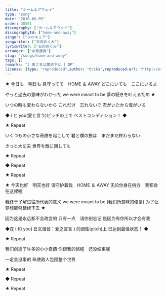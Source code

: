 ```yaml
---
title: "ホーム＆アウェイ"
type: "song"
date: "2010-09-05"
order: 30501
discography: ["ホーム＆アウェイ"]
discographyId: ["home-and-away"]
singer: ["メロキュア"]
songwriter: ["日向めぐみ"]
lyricwriter: ["日向めぐみ"]
arranger: ["水島康貴"]
slug: "/songs/home-and-away"
tags: []
remarks: "[ 奥さまは魔法少女 ] OP"
license: {type: "reproduced",author: "Orika",reproduced-url: "http://orikamushi.myweb.hinet.net/",reproduced-website: "織歌蟲網站"}
---
```


★ 今日も　明日も 
見守ってて　HOME ＆ AWAY 
どこにいても　ここにいるよ 

やっと過去の意味がわかった 
we were meant to be 
夢の続きを叶えるため ★ 

いつの時も変わらないから 
これだけ　忘れないで 
君がいたから僕がいる 

◆ i と you(愛と言う)ピッチの上で 
ベストコンディション！ ◆ 

★ Repeat 

いくつもの小さな奇跡を起こして 
君と僕の旅は　まだまだ終わらない 

きっと大丈夫 
世界を敵に回しても 

★ Repeat 

◆ Repeat 

★ Repeat 

<!-- 翻译 -->

★ 今天也好　明天也好
请守护着我　HOME ＆ AWAY 
无论你身在何方　我都会在这裡喔

我终于了解过往所代表的意义
we were meant to be (我们所意味的便是)
为了让梦想能够延续下去 ★ 

因为这是永远都不会改变的
只有一点　请你别忘记
是因为有你所以才会有我

◆在 i 和 you( 日文谐音：爱之宣言 ) 的调性(pitch)上 
已达到最佳状态！ ◆ 

★ Repeat 

我们创造了许多的小小奇蹟
你跟我的旅程　还没结束呢

一定会没事的
纵使敌人包围整个世界

★ Repeat 

◆ Repeat 

★ Repeat
